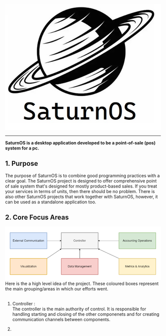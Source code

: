 
<center><img src="Docs\images\saturnos.jpg" alt="SaturnOS"/></center>
<!-- ![Logo](Docs\saturn.jpg "SaturnOS") -->


---- 

**SaturnOS is a desktop application developed to be a point-of-sale (pos) system for a pc.**

<!-- ![golang-back](https://img.shields.io/github/go-mod/go-version/skulos/SaturnOS?filename=Backend%2Fgo.mod&style=for-the-badge) -->

## 1. Purpose
The purpose of SaturnOS is to combine good programming practices with a clear goal. The SaturnOS project is designed to offer comprehensive point of sale system that's designed for mostly product-based sales. If you treat your services in terms of units, then there should be no problem. There is also other SaturnOS projects that work together with SaturnOS, however, it can be used as a standalone application too.

## 2. Core Focus Areas
<center><img src="Docs\images\core_focus_areas.png" alt="Core_Concepts"/></center>
Here is the a high level idea of the project. These coloured boxes represent the main grouping/areas in which our efforts went. </br></br>

1. Controller : </br>The controller is the main authority of control. It is responsible for handling starting and closing of the other componenets and for creating communication channels between components.

2. 